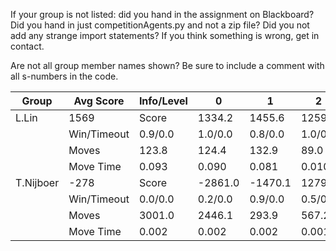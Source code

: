 If your group is not listed: did you hand in the assignment on Blackboard? Did you hand in just competitionAgents.py and not a zip file? Did you not add any strange import statements? If you think something is wrong, get in contact.

Are not all group member names shown? Be sure to include a comment with all s-numbers in the code.

Group | Avg Score | Info/Level | 0 | 1 | 2 | 3 | 4 | 5 | 6 | 7 | 8 | 9 | 10 | 11 
| --- | --- | --- | --- | --- | --- | --- | --- | --- | --- | --- | --- | --- | --- | --- 
L.Lin | 1569 | Score | 1334.2 | 1455.6 | 1259.1 | 1521.0 | 1460.4 | 2054.9 | 2501.3 | 780.3 | 3004.2 | 2303.7 | 476.0 | 676.2
 | | Win/Timeout | 0.9/0.0 | 1.0/0.0 | 0.8/0.0 | 1.0/0.0 | 0.9/0.0 | 0.9/0.0 | 1.0/0.0 | 0.2/0.0 | 0.8/0.0 | 0.5/0.0 | 0.1/0.0 | 0.0/0.0
 | | Moves | 123.8 | 124.4 | 132.9 | 89.0 | 87.6 | 168.1 | 178.7 | 89.7 | 352.8 | 330.3 | 100.0 | 119.8
 | | Move Time | 0.093 | 0.090 | 0.081 | 0.010 | 0.011 | 0.025 | 0.038 | 0.092 | 0.037 | 0.038 | 0.045 | 0.049
T.Nijboer | -278 | Score | -2861.0 | -1470.1 | 1279.1 | 430.8 | 320.4 | -1833.3 | 320.8 | 485.4 | -378.4 | -124.6 | 216.2 | 282.3
 | | Win/Timeout | 0.0/0.0 | 0.2/0.0 | 0.9/0.0 | 0.5/0.0 | 0.3/0.0 | 0.0/0.0 | 0.1/0.0 | 0.0/0.0 | 0.0/0.0 | 0.0/0.0 | 0.0/0.0 | 0.0/0.0
 | | Moves | 3001.0 | 2446.1 | 293.9 | 567.2 | 207.6 | 2823.3 | 831.2 | 111.6 | 1741.4 | 822.6 | 130.8 | 123.7
 | | Move Time | 0.002 | 0.002 | 0.002 | 0.001 | 0.001 | 0.002 | 0.002 | 0.002 | 0.004 | 0.004 | 0.004 | 0.004
